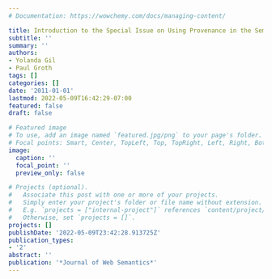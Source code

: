 ```yaml
---
# Documentation: https://wowchemy.com/docs/managing-content/

title: Introduction to the Special Issue on Using Provenance in the Semantic Web
subtitle: ''
summary: ''
authors:
- Yolanda Gil
- Paul Groth
tags: []
categories: []
date: '2011-01-01'
lastmod: 2022-05-09T16:42:29-07:00
featured: false
draft: false

# Featured image
# To use, add an image named `featured.jpg/png` to your page's folder.
# Focal points: Smart, Center, TopLeft, Top, TopRight, Left, Right, BottomLeft, Bottom, BottomRight.
image:
  caption: ''
  focal_point: ''
  preview_only: false

# Projects (optional).
#   Associate this post with one or more of your projects.
#   Simply enter your project's folder or file name without extension.
#   E.g. `projects = ["internal-project"]` references `content/project/deep-learning/index.md`.
#   Otherwise, set `projects = []`.
projects: []
publishDate: '2022-05-09T23:42:28.913725Z'
publication_types:
- '2'
abstract: ''
publication: '*Journal of Web Semantics*'
---
```


